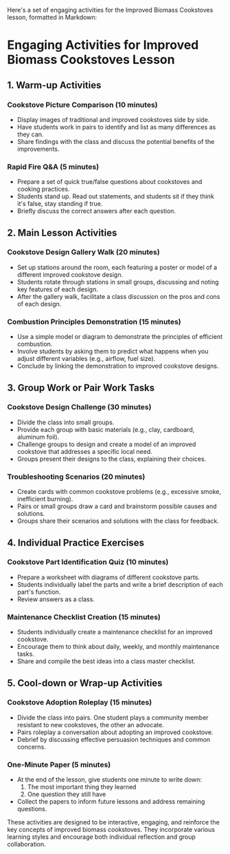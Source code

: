 Here's a set of engaging activities for the Improved Biomass Cookstoves lesson, formatted in Markdown:

# Engaging Activities for Improved Biomass Cookstoves Lesson

## 1. Warm-up Activities

### Cookstove Picture Comparison (10 minutes)
- Display images of traditional and improved cookstoves side by side.
- Have students work in pairs to identify and list as many differences as they can.
- Share findings with the class and discuss the potential benefits of the improvements.

### Rapid Fire Q&A (5 minutes)
- Prepare a set of quick true/false questions about cookstoves and cooking practices.
- Students stand up. Read out statements, and students sit if they think it's false, stay standing if true.
- Briefly discuss the correct answers after each question.

## 2. Main Lesson Activities

### Cookstove Design Gallery Walk (20 minutes)
- Set up stations around the room, each featuring a poster or model of a different improved cookstove design.
- Students rotate through stations in small groups, discussing and noting key features of each design.
- After the gallery walk, facilitate a class discussion on the pros and cons of each design.

### Combustion Principles Demonstration (15 minutes)
- Use a simple model or diagram to demonstrate the principles of efficient combustion.
- Involve students by asking them to predict what happens when you adjust different variables (e.g., airflow, fuel size).
- Conclude by linking the demonstration to improved cookstove designs.

## 3. Group Work or Pair Work Tasks

### Cookstove Design Challenge (30 minutes)
- Divide the class into small groups.
- Provide each group with basic materials (e.g., clay, cardboard, aluminum foil).
- Challenge groups to design and create a model of an improved cookstove that addresses a specific local need.
- Groups present their designs to the class, explaining their choices.

### Troubleshooting Scenarios (20 minutes)
- Create cards with common cookstove problems (e.g., excessive smoke, inefficient burning).
- Pairs or small groups draw a card and brainstorm possible causes and solutions.
- Groups share their scenarios and solutions with the class for feedback.

## 4. Individual Practice Exercises

### Cookstove Part Identification Quiz (10 minutes)
- Prepare a worksheet with diagrams of different cookstove parts.
- Students individually label the parts and write a brief description of each part's function.
- Review answers as a class.

### Maintenance Checklist Creation (15 minutes)
- Students individually create a maintenance checklist for an improved cookstove.
- Encourage them to think about daily, weekly, and monthly maintenance tasks.
- Share and compile the best ideas into a class master checklist.

## 5. Cool-down or Wrap-up Activities

### Cookstove Adoption Roleplay (15 minutes)
- Divide the class into pairs. One student plays a community member resistant to new cookstoves, the other an advocate.
- Pairs roleplay a conversation about adopting an improved cookstove.
- Debrief by discussing effective persuasion techniques and common concerns.

### One-Minute Paper (5 minutes)
- At the end of the lesson, give students one minute to write down:
  1. The most important thing they learned
  2. One question they still have
- Collect the papers to inform future lessons and address remaining questions.

These activities are designed to be interactive, engaging, and reinforce the key concepts of improved biomass cookstoves. They incorporate various learning styles and encourage both individual reflection and group collaboration.